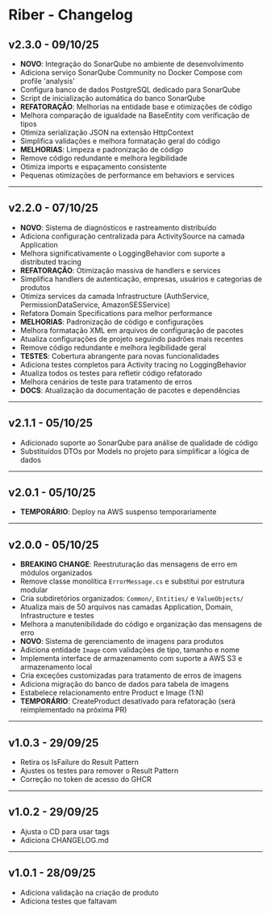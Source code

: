 # Riber - Changelog

## v2.3.0 - 09/10/25
- **NOVO**: Integração do SonarQube no ambiente de desenvolvimento
- Adiciona serviço SonarQube Community no Docker Compose com profile 'analysis'
- Configura banco de dados PostgreSQL dedicado para SonarQube
- Script de inicialização automática do banco SonarQube
- **REFATORAÇÃO**: Melhorias na entidade base e otimizações de código
- Melhora comparação de igualdade na BaseEntity com verificação de tipos
- Otimiza serialização JSON na extensão HttpContext
- Simplifica validações e melhora formatação geral do código
- **MELHORIAS**: Limpeza e padronização de código
- Remove código redundante e melhora legibilidade
- Otimiza imports e espaçamento consistente
- Pequenas otimizações de performance em behaviors e services

---

## v2.2.0 - 07/10/25
- **NOVO**: Sistema de diagnósticos e rastreamento distribuído
- Adiciona configuração centralizada para ActivitySource na camada Application
- Melhora significativamente o LoggingBehavior com suporte a distributed tracing
- **REFATORAÇÃO**: Otimização massiva de handlers e services
- Simplifica handlers de autenticação, empresas, usuários e categorias de produtos
- Otimiza services da camada Infrastructure (AuthService, PermissionDataService, AmazonSESService)
- Refatora Domain Specifications para melhor performance
- **MELHORIAS**: Padronização de código e configurações
- Melhora formatação XML em arquivos de configuração de pacotes
- Atualiza configurações de projeto seguindo padrões mais recentes
- Remove código redundante e melhora legibilidade geral
- **TESTES**: Cobertura abrangente para novas funcionalidades
- Adiciona testes completos para Activity tracing no LoggingBehavior
- Atualiza todos os testes para refletir código refatorado
- Melhora cenários de teste para tratamento de erros
- **DOCS**: Atualização da documentação de pacotes e dependências

---

## v2.1.1 - 05/10/25
- Adicionado suporte ao SonarQube para análise de qualidade de código
- Substituídos DTOs por Models no projeto para simplificar a lógica de dados

---

## v2.0.1 - 05/10/25
- **TEMPORÁRIO**: Deploy na AWS suspenso temporariamente

---

## v2.0.0 - 05/10/25
- **BREAKING CHANGE**: Reestruturação das mensagens de erro em módulos organizados
- Remove classe monolítica `ErrorMessage.cs` e substitui por estrutura modular
- Cria subdiretórios organizados: `Common/`, `Entities/` e `ValueObjects/`
- Atualiza mais de 50 arquivos nas camadas Application, Domain, Infrastructure e testes
- Melhora a manutenibilidade do código e organização das mensagens de erro
- **NOVO**: Sistema de gerenciamento de imagens para produtos
- Adiciona entidade `Image` com validações de tipo, tamanho e nome
- Implementa interface de armazenamento com suporte a AWS S3 e armazenamento local
- Cria exceções customizadas para tratamento de erros de imagens
- Adiciona migração do banco de dados para tabela de imagens
- Estabelece relacionamento entre Product e Image (1:N)
- **TEMPORÁRIO**: CreateProduct desativado para refatoração (será reimplementado na próxima PR)

---

## v1.0.3 - 29/09/25
- Retira os IsFailure do Result Pattern
- Ajustes os testes para remover o Result Pattern
- Correção no token de acesso do GHCR

---

## v1.0.2 - 29/09/25
- Ajusta o CD para usar tags
- Adiciona CHANGELOG.md

---

## v1.0.1 - 28/09/25
- Adiciona validação na criação de produto
- Adiciona testes que faltavam